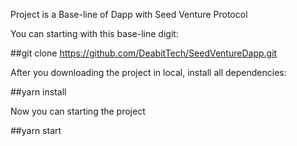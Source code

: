 Project is a Base-line of Dapp with Seed Venture Protocol

You can starting with this base-line digit:

##git clone https://github.com/DeabitTech/SeedVentureDapp.git

After you downloading the project in local, install all dependencies:

##yarn install

Now you can starting the project

##yarn start
